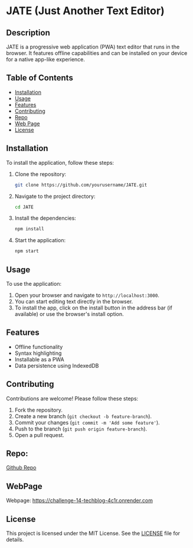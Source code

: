 # JATE (Just Another Text Editor)

## Description
JATE is a progressive web application (PWA) text editor that runs in the browser. It features offline capabilities and can be installed on your device for a native app-like experience.

## Table of Contents
- [Installation](#installation)
- [Usage](#usage)
- [Features](#features)
- [Contributing](#contributing)
- [Repo](#repo)
- [Web Page](#web-page)
- [License](#license)

## Installation
To install the application, follow these steps:
1. Clone the repository:
    ```bash
    git clone https://github.com/yourusername/JATE.git
    ```
2. Navigate to the project directory:
    ```bash
    cd JATE
    ```
3. Install the dependencies:
    ```bash
    npm install
    ```
4. Start the application:
    ```bash
    npm start
    ```

## Usage
To use the application:
1. Open your browser and navigate to `http://localhost:3000`.
2. You can start editing text directly in the browser.
3. To install the app, click on the install button in the address bar (if available) or use the browser's install option.

## Features
- Offline functionality
- Syntax highlighting
- Installable as a PWA
- Data persistence using IndexedDB

## Contributing
Contributions are welcome! Please follow these steps:
1. Fork the repository.
2. Create a new branch (`git checkout -b feature-branch`).
3. Commit your changes (`git commit -m 'Add some feature'`).
4. Push to the branch (`git push origin feature-branch`).
5. Open a pull request.

## **Repo:**

[Github Repo](https://github.com/jjfcode/challenge19-JATE)

## WebPage

Webpage: https://challenge-14-techblog-4c1r.onrender.com


## License
This project is licensed under the MIT License. See the [LICENSE](LICENSE) file for details.